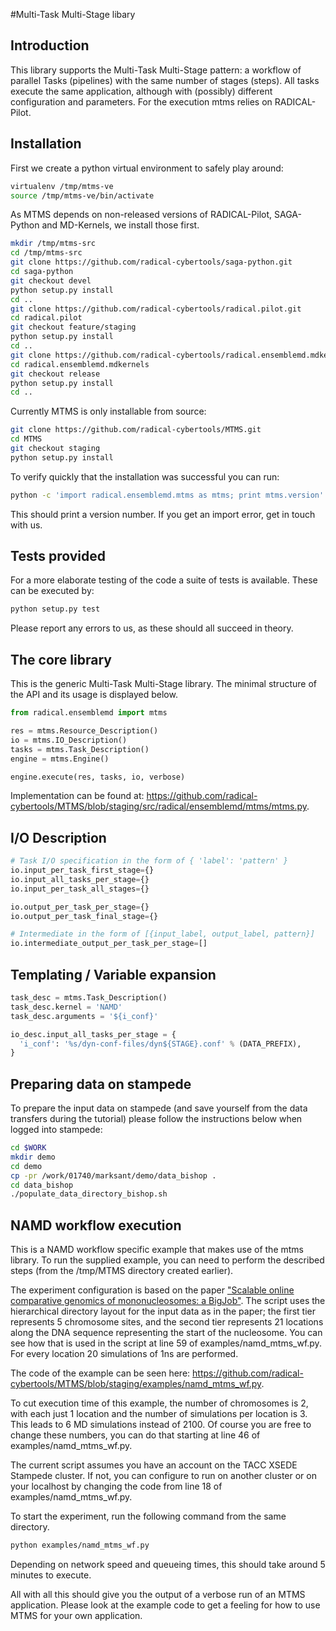#Multi-Task Multi-Stage libary

## Introduction

This library supports the Multi-Task Multi-Stage pattern: a workflow of parallel Tasks (pipelines) with the same number of stages (steps).
All tasks execute the same application, although with (possibly) different configuration and parameters.
For the execution mtms relies on RADICAL-Pilot.


## Installation

First we create a python virtual environment to safely play around:
```bash
virtualenv /tmp/mtms-ve
source /tmp/mtms-ve/bin/activate
```
As MTMS depends on non-released versions of RADICAL-Pilot, SAGA-Python and MD-Kernels, we install those first.
```bash
mkdir /tmp/mtms-src
cd /tmp/mtms-src
git clone https://github.com/radical-cybertools/saga-python.git
cd saga-python
git checkout devel
python setup.py install
cd ..
git clone https://github.com/radical-cybertools/radical.pilot.git
cd radical.pilot
git checkout feature/staging
python setup.py install
cd ..
git clone https://github.com/radical-cybertools/radical.ensemblemd.mdkernels.git
cd radical.ensemblemd.mdkernels
git checkout release
python setup.py install
cd ..
```
Currently MTMS is only installable from source:
```bash
git clone https://github.com/radical-cybertools/MTMS.git
cd MTMS
git checkout staging
python setup.py install
```

To verify quickly that the installation was successful you can run:
```bash
python -c 'import radical.ensemblemd.mtms as mtms; print mtms.version'
```
This should print a version number. If you get an import error, get in touch with us.

## Tests provided

For a more elaborate testing of the code a suite of tests is available.
These can be executed by:
```bash
python setup.py test
```

Please report any errors to us, as these should all succeed in theory.

## The core library

This is the generic Multi-Task Multi-Stage library.
The minimal structure of the API and its usage is displayed below.

```python
from radical.ensemblemd import mtms

res = mtms.Resource_Description()
io = mtms.IO_Description()
tasks = mtms.Task_Description()
engine = mtms.Engine()

engine.execute(res, tasks, io, verbose)
```

Implementation can be found at: https://github.com/radical-cybertools/MTMS/blob/staging/src/radical/ensemblemd/mtms/mtms.py.

## I/O Description

```python
# Task I/O specification in the form of { 'label': 'pattern' }
io.input_per_task_first_stage={}
io.input_all_tasks_per_stage={}
io.input_per_task_all_stages={}

io.output_per_task_per_stage={}
io.output_per_task_final_stage={}

# Intermediate in the form of [{input_label, output_label, pattern}]
io.intermediate_output_per_task_per_stage=[]
```

## Templating / Variable expansion

```python
task_desc = mtms.Task_Description()
task_desc.kernel = 'NAMD'
task_desc.arguments = '${i_conf}'
```

```python
io_desc.input_all_tasks_per_stage = {
  'i_conf': '%s/dyn-conf-files/dyn${STAGE}.conf' % (DATA_PREFIX),
}
```

## Preparing data on stampede

To prepare the input data on stampede (and save yourself from the data transfers during the tutorial) please follow the instructions below when logged into stampede:
```bash
cd $WORK
mkdir demo
cd demo
cp -pr /work/01740/marksant/demo/data_bishop .
cd data_bishop
./populate_data_directory_bishop.sh
```

## NAMD workflow execution

This is a NAMD workflow specific example that makes use of the mtms library.
To run the supplied example, you can need to perform the described steps (from
the /tmp/MTMS directory created earlier).

The experiment configuration is based on the paper
["Scalable online comparative genomics of mononucleosomes: a BigJob"](http://dl.acm.org/citation.cfm?id=2484819).
The script uses the hierarchical directory layout for the input data as in the paper;
the first tier represents 5 chromosome sites, and the second tier represents 21 locations along the DNA sequence representing the start of the nucleosome.
You can see how that is used in the script at line 59 of examples/namd_mtms_wf.py.
For every location 20 simulations of 1ns are performed.

The code of the example can be seen here: https://github.com/radical-cybertools/MTMS/blob/staging/examples/namd_mtms_wf.py.

To cut execution time of this example, the number of chromosomes is 2, with each just 1 location and the number of simulations per location is 3.
This leads to 6 MD simulations instead of 2100.
Of course you are free to change these numbers, you can do that starting at line 46 of examples/namd_mtms_wf.py.

The current script assumes you have an account on the TACC XSEDE Stampede cluster.
If not, you can configure to run on another cluster or on your localhost by changing
the code from line 18 of examples/namd_mtms_wf.py.

To start the experiment, run the following command from the same directory.
```bash
python examples/namd_mtms_wf.py
```
Depending on network speed and queueing times, this should take around 5 minutes to execute.

All with all this should give you the output of a verbose run of an MTMS application.
Please look at the example code to get a feeling for how to use MTMS for your own application.
